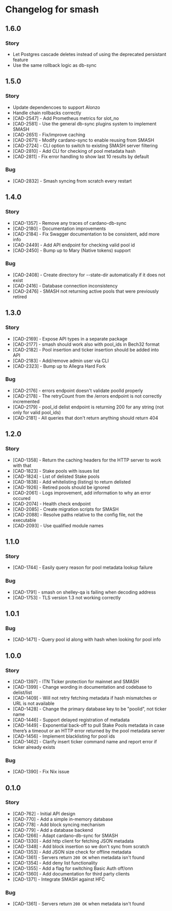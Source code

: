 # Changelog for smash

## 1.6.0

### Story

- Let Postgres cascade deletes instead of using the deprecated persistant feature
- Use the same rollback logic as db-sync

## 1.5.0

### Story

- Update dependencoes to support Alonzo
- Handle chain rollbacks correctly
- [CAD-2547] - Add Prometheus metrics for slot_no
- [CAD-2581] - Use the general db-sync plugins system to implement SMASH
- [CAD-2651] - Fix/improve caching
- [CAD-2671] - Modify cardano-sync to enable reusing from SMASH
- [CAD-2724] - CLI option to switch to existing SMASH server filtering
- [CAD-2810] - Add CLI for checking of pool metadata hash
- [CAD-2811] - Fix error handling to show last 10 results by default

### Bug

- [CAD-2832] - Smash syncing from scratch every restart


## 1.4.0

### Story

- [CAD-1357] - Remove any traces of cardano-db-sync
- [CAD-2180] - Documentation improvements
- [CAD-2184] - Fix Swagger documentation to be consistent, add more info
- [CAD-2449] - Add API endpoint for checking valid pool id
- [CAD-2450] - Bump up to Mary (Native tokens) support

### Bug

- [CAD-2408] - Create directory for --state-dir automatically if it does not exist
- [CAD-2416] - Database connection inconsistency
- [CAD-2476] - SMASH not returning active pools that were previously retired


## 1.3.0

### Story

- [CAD-2169] - Expose API types in a separate package
- [CAD-2177] - smash should work also with pool_ids in Bech32 format
- [CAD-2182] - Pool insertion and ticker insertion should be added into API
- [CAD-2183] - Add/remove admin user via CLI
- [CAD-2323] - Bump up to Allegra Hard Fork

### Bug

- [CAD-2176] - errors endpoint doesn't validate poolId properly
- [CAD-2178] - The retryCount from the /errors endpoint is not correctly incremented
- [CAD-2179] - pool_id delist endpoint is returning 200 for any string (not only for valid pool_ids)
- [CAD-2181] - All queries that don't return anything should return 404


## 1.2.0

### Story

- [CAD-1358] - Return the caching headers for the HTTP server to work with that
- [CAD-1823] - Stake pools with issues list
- [CAD-1824] - List of delisted Stake pools
- [CAD-1838] - Add whitelisting (listing) to return delisted
- [CAD-1926] - Retired pools should be ignored
- [CAD-2061] - Logs improvement, add information to why an error occured
- [CAD-2074] - Health check endpoint
- [CAD-2085] - Create migration scripts for SMASH
- [CAD-2088] - Resolve paths relative to the config file, not the executable
- [CAD-2093] - Use qualified module names


## 1.1.0

### Story

- [CAD-1744] - Easily query reason for pool metadata lookup failure

### Bug

- [CAD-1791] - smash on shelley-qa is failing when decoding address
- [CAD-1753] - TLS version 1.3 not working correctly


## 1.0.1

### Bug

- [CAD-1471] - Query pool id along with hash when looking for pool info


## 1.0.0

### Story

- [CAD-1397] - ITN Ticker protection for mainnet and SMASH
- [CAD-1399] - Change wording in documentation and codebase to delist/list
- [CAD-1409] - Will not retry fetching metadata if hash mismatches or URL is not available
- [CAD-1428] - Change the primary database key to be "poolid", not ticker name
- [CAD-1446] - Support delayed registration of metadata
- [CAD-1449] - Exponential back-off to pull Stake Pools metadata in case there’s a timeout or an HTTP error returned by the pool metadata server
- [CAD-1456] - Implement blacklisting for pool ids
- [CAD-1462] - Clarify insert ticker command name and report error if ticker already exists

### Bug

- [CAD-1390] - Fix Nix issue


## 0.1.0

### Story

- [CAD-762] - Initial API design
- [CAD-770] - Add a simple in-memory database
- [CAD-778] - Add block syncing mechanism
- [CAD-779] - Add a database backend
- [CAD-1266] - Adapt cardano-db-sync for SMASH
- [CAD-1330] - Add http client for fetching JSON metadata
- [CAD-1348] - Add block insertion so we don't sync from scratch
- [CAD-1353] - Add JSON size check for offline metadata
- [CAD-1361] - Servers return `200 OK` when metadata isn't found
- [CAD-1354] - Add deny list functionality
- [CAD-1355] - Add a flag for switching Basic Auth off/onn
- [CAD-1360] - Add documentation for third party clients
- [CAD-1371] - Integrate SMASH against HFC

### Bug

- [CAD-1361] - Servers return `200 OK` when metadata isn't found

